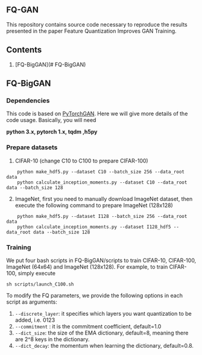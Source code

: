 ## FQ-GAN

This repository contains source code necessary to reproduce the results presented in the paper Feature Quantization Improves GAN Training.

## Contents
1. [FQ-BigGAN](# FQ-BigGAN)

## FQ-BigGAN
### Dependencies
This code is based on [PyTorchGAN](https://github.com/ajbrock/BigGAN-PyTorch). Here we will give more details of the code usage. Basically, you will need 

**python 3.x, pytorch 1.x, tqdm ,h5py**

### Prepare datasets
1. CIFAR-10 (change C10 to C100 to prepare CIFAR-100)
```
	python make_hdf5.py --dataset C10 --batch_size 256 --data_root data
	python calculate_inception_moments.py --dataset C10 --data_root data --batch_size 128
```
2. ImageNet, first you need to manually download ImageNet dataset, then execute the following command to prepare ImageNet (128x128)

```
	python make_hdf5.py --dataset I128 --batch_size 256 --data_root data
	python calculate_inception_moments.py --dataset I128_hdf5 --data_root data --batch_size 128

```


### Training 
We put four bash scripts in  FQ-BigGAN/scripts to train CIFAR-10, CIFAR-100, ImageNet (64x64) and ImageNet (128x128). For example, to train CIFAR-100, simply execute

```
sh scripts/launch_C100.sh
```

To modify the FQ parameters, we provide the following options in each script as arguments:

1. ```--discrete_layer```: it  specifies which layers you want quantization to be added, i.e. 0123 
2. ```--commitment``` : it is the commitment coefficient, default=1.0
3. ```--dict_size```:  the size of the EMA dictionary, default=8, meaning there are 2^8 keys in the dictionary.
4. ```--dict_decay```:  the momentum when learning the dictionary, default=0.8.

